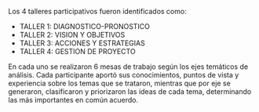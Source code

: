 
Los 4 talleres participativos fueron identificados como:

* TALLER 1: DIAGNOSTICO-PRONOSTICO
* TALLER 2: VISION Y OBJETIVOS
* TALLER 3: ACCIONES Y ESTRATEGIAS
* TALLER 4: GESTION DE PROYECTO

En cada uno se realizaron 6 mesas de trabajo según los ejes temáticos de análisis. Cada participante aportó sus conocimientos, puntos de vista y experiencia sobre los temas que se trataron, mientras que por eje se generaron, clasificaron y priorizaron las ideas de cada tema, determinando las más importantes en común acuerdo.
